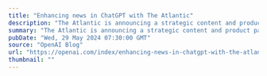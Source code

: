 ```yaml
---
title: "Enhancing news in ChatGPT with The Atlantic"
description: "The Atlantic is announcing a strategic content and product partnership with OpenAI, which positions The Atlantic as a premium news source within OpenAI. The Atlantic’s articles will be discoverable within OpenAI’s products, including ChatGPT, and as a partner, The Atlantic will help to shape how news is surfaced and presented in future real-time discovery products."
summary: "The Atlantic is announcing a strategic content and product partnership with OpenAI, which positions The Atlantic as a premium news source within OpenAI. The Atlantic’s articles will be discoverable within OpenAI’s products, including ChatGPT, and as a partner, The Atlantic will help to shape how news is surfaced and presented in future real-time discovery products."
pubDate: "Wed, 29 May 2024 07:30:00 GMT"
source: "OpenAI Blog"
url: "https://openai.com/index/enhancing-news-in-chatgpt-with-the-atlantic"
thumbnail: ""
---
```


